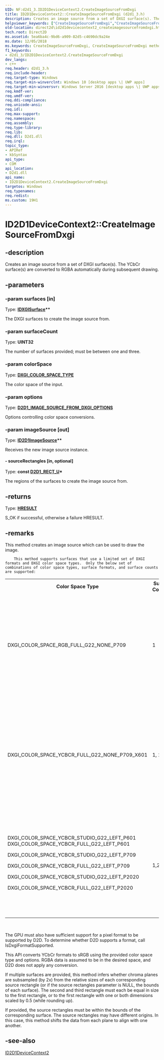 ```yaml
---
UID: NF:d2d1_3.ID2D1DeviceContext2.CreateImageSourceFromDxgi
title: ID2D1DeviceContext2::CreateImageSourceFromDxgi (d2d1_3.h)
description: Creates an image source from a set of DXGI surface(s). The YCbCr surface(s) are converted to RGBA automatically during subsequent drawing.
helpviewer_keywords: ["CreateImageSourceFromDxgi","CreateImageSourceFromDxgi method [Direct2D]","CreateImageSourceFromDxgi method [Direct2D]","ID2D1DeviceContext2 interface","ID2D1DeviceContext2 interface [Direct2D]","CreateImageSourceFromDxgi method","ID2D1DeviceContext2.CreateImageSourceFromDxgi","ID2D1DeviceContext2::CreateImageSourceFromDxgi","d2d1_3/ID2D1DeviceContext2::CreateImageSourceFromDxgi","direct2d.id2d1devicecontext2_createimagesourcefromdxgi"]
old-location: direct2d\id2d1devicecontext2_createimagesourcefromdxgi.htm
tech.root: Direct2D
ms.assetid: 5ea6ba4c-9bd6-a909-82d5-c4690dc9a24e
ms.date: 12/05/2018
ms.keywords: CreateImageSourceFromDxgi, CreateImageSourceFromDxgi method [Direct2D], CreateImageSourceFromDxgi method [Direct2D],ID2D1DeviceContext2 interface, ID2D1DeviceContext2 interface [Direct2D],CreateImageSourceFromDxgi method, ID2D1DeviceContext2.CreateImageSourceFromDxgi, ID2D1DeviceContext2::CreateImageSourceFromDxgi, d2d1_3/ID2D1DeviceContext2::CreateImageSourceFromDxgi, direct2d.id2d1devicecontext2_createimagesourcefromdxgi
f1_keywords:
- d2d1_3/ID2D1DeviceContext2.CreateImageSourceFromDxgi
dev_langs:
- c++
req.header: d2d1_3.h
req.include-header: 
req.target-type: Windows
req.target-min-winverclnt: Windows 10 [desktop apps \| UWP apps]
req.target-min-winversvr: Windows Server 2016 [desktop apps \| UWP apps]
req.kmdf-ver: 
req.umdf-ver: 
req.ddi-compliance: 
req.unicode-ansi: 
req.idl: 
req.max-support: 
req.namespace: 
req.assembly: 
req.type-library: 
req.lib: 
req.dll: D2d1.dll
req.irql: 
topic_type:
- APIRef
- kbSyntax
api_type:
- COM
api_location:
- D2d1.dll
api_name:
- ID2D1DeviceContext2.CreateImageSourceFromDxgi
targetos: Windows
req.typenames: 
req.redist: 
ms.custom: 19H1
---
```


# ID2D1DeviceContext2::CreateImageSourceFromDxgi


## -description


Creates an image source from a set of DXGI surface(s).  The YCbCr surface(s) are converted to RGBA automatically during subsequent drawing.


## -parameters




### -param surfaces [in]

Type: <b><a href="https://docs.microsoft.com/windows/desktop/api/dxgi/nn-dxgi-idxgisurface">IDXGISurface</a>**</b>

The DXGI surfaces to create the image source from.


### -param surfaceCount

Type: <b>UINT32</b>

The number of surfaces provided; must be between one and three.


### -param colorSpace

Type: <b><a href="https://docs.microsoft.com/windows/desktop/api/dxgicommon/ne-dxgicommon-dxgi_color_space_type">DXGI_COLOR_SPACE_TYPE</a></b>

The color space of the input.


### -param options

Type: <b><a href="https://docs.microsoft.com/windows/desktop/api/d2d1_3/ne-d2d1_3-d2d1_image_source_from_dxgi_options">D2D1_IMAGE_SOURCE_FROM_DXGI_OPTIONS</a></b>

Options controlling color space conversions.


### -param imageSource [out]

Type: <b><a href="https://docs.microsoft.com/windows/desktop/api/d2d1_3/nn-d2d1_3-id2d1imagesource">ID2D1ImageSource</a>**</b>

Receives the new image source instance.


#### - sourceRectangles [in, optional]

Type: <b>const <a href="https://docs.microsoft.com/windows/desktop/Direct2D/d2d1-rect-u">D2D1_RECT_U</a>*</b>

The regions of the surfaces to create the image source from.


## -returns



Type: <b><a href="/windows/win32/com/structure-of-com-error-codes">HRESULT</a></b>

S_OK if successful, otherwise a failure HRESULT.




## -remarks



This method creates an image source which can be used to draw the image.

        This method supports surfaces that use a limited set of DXGI formats and DXGI color space types.  Only the below set of combinations of color space types, surface formats, and surface counts are supported:

        

<table>
<tr>
<th>Color Space Type</th>
<th>Surface Count(s)</th>
<th>Surface Format(s)</th>
</tr>
<tr>
<td>DXGI_COLOR_SPACE_RGB_FULL_G22_NONE_P709</td>
<td>1</td>
<td>Standard D2D-supported pixel formats:
              <ul>
<li>DXGI_FORMAT_A8_UNORM</li>
<li>DXGI_FORMAT_R8_UNORM</li>
<li>DXGI_FORMAT_R8G8_UNORM</li>
<li>DXGI_FORMAT_R8G8B8A8_UNORM</li>
<li>DXGI_FORMAT_B8G8R8A8_UNORM</li>
<li>DXGI_FORMAT_B8G8R8X8_UNORM</li>
<li>DXGI_FORMAT_R8G8B8A8_UNORM_SRGB</li>
<li>DXGI_FORMAT_B8G8R8A8_UNORM_SRGB</li>
<li>DXGI_FORMAT_R16G16B16A16_FLOAT</li>
<li>DXGI_FORMAT_R16G16B16A16_UNORM</li>
<li>DXGI_FORMAT_R32G32B32A32_FLOAT</li>
<li>DXGI_FORMAT_BC1_UNORM</li>
<li>DXGI_FORMAT_BC2_UNORM</li>
<li>DXGI_FORMAT_BC3_UNORM</li>
</ul>
</td>
</tr>
<tr>
<td>DXGI_COLOR_SPACE_YCBCR_FULL_G22_NONE_P709_X601</td>
<td>1, 2, 3</td>
<td>When Surface count is 1:
              <ul>
<li>DXGI_FORMAT_AYUV</li>
<li>DXGI_FORMAT_NV12</li>
<li>DXGI_FORMAT_YUY2</li>
<li>DXGI_FORMAT_P208</li>
<li>DXGI_FORMAT_V208</li>
<li>DXGI_FORMAT_V408</li>
</ul>
When Surface Count is 2:

<ul>
<li>{DXGI_FORMAT_R8_UNORM, DXGI_FORMAT_R8G8_UNORM}</li>
</ul>
When Surface Count is 3:

<ul>
<li>{DXGI_FORMAT_R8_UNORM, DXGI_FORMAT_R8_UNORM, DXGI_FORMAT_R8_UNORM}</li>
</ul>
</td>
</tr>
<tr>
<td>DXGI_COLOR_SPACE_YCBCR_STUDIO_G22_LEFT_P601
              DXGI_COLOR_SPACE_YCBCR_FULL_G22_LEFT_P601

DXGI_COLOR_SPACE_YCBCR_STUDIO_G22_LEFT_P709

DXGI_COLOR_SPACE_YCBCR_FULL_G22_LEFT_P709

DXGI_COLOR_SPACE_YCBCR_STUDIO_G22_LEFT_P2020

DXGI_COLOR_SPACE_YCBCR_FULL_G22_LEFT_P2020

</td>
<td>1,2,3</td>
<td>
When Surface count is 1: 

<ul>
<li>DXGI_FORMAT_NV12</li>
<li>DXGI_FORMAT_YUY2</li>
<li>DXGI_FORMAT_P208</li>
<li>DXGI_FORMAT_V208</li>
</ul>
When Surface Count is 2:

<ul>
<li>{DXGI_FORMAT_R8_UNORM, DXGI_FORMAT_R8G8_UNORM}</li>
</ul>
When Surface Count is 3:

<ul>
<li>{DXGI_FORMAT_R8_UNORM, DXGI_FORMAT_R8_UNORM, DXGI_FORMAT_R8_UNORM}</li>
</ul>
</td>
</tr>
</table>
 

The GPU must also have sufficient support for a pixel format to be supported by D2D.  To determine whether D2D supports a format, call IsDxgiFormatSupported.

This API converts YCbCr formats to sRGB using the provided color space type and options.  RGBA data is assumed to be in the desired space, and D2D does not apply any conversion.

If multiple surfaces are provided, this method infers whether chroma planes are subsampled (by 2x) from the relative sizes of each
          corresponding source rectangle (or if the source rectangles parameter is NULL, the bounds of each surface).  The second and third rectangle must each
          be equal in size to the first rectangle, or to the first rectangle with one or both dimensions scaled by 0.5 (while rounding up).
        

If provided, the source rectangles must be within the bounds of the corresponding surface.  The source rectangles may have different origins.
          In this case, this method shifts the data from each plane to align with one another.
        




## -see-also




<a href="https://docs.microsoft.com/windows/desktop/api/d2d1_3/nn-d2d1_3-id2d1devicecontext2">ID2D1DeviceContext2</a>
 

 

